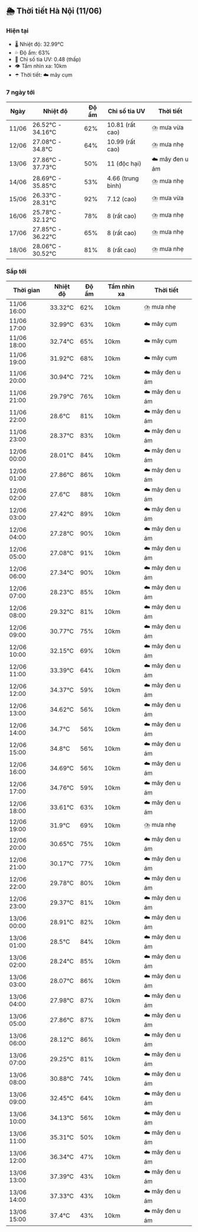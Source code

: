 ## 🌦️ Thời tiết Hà Nội (11/06)

### Hiện tại

- 🌡️ Nhiệt độ: 32.99℃
- 💦 Độ ẩm: 63%
- 🌟 Chỉ số tia UV: 0.48 (thấp)
- 👁️ Tầm nhìn xa: 10km
- ☂️ Thời tiết: ☁️ mây cụm

### 7 ngày tới

| Ngày | Nhiệt độ | Độ ẩm | Chỉ số tia UV | Thời tiết |
| --- | --- | --- | --- | --- |
| 11/06 | 26.52℃ - 34.16℃ | 62% | 10.81 (rất cao) | ⛈️ mưa vừa |
| 12/06 | 27.08℃ - 34.8℃ | 64% | 10.99 (rất cao) | ⛈️ mưa nhẹ |
| 13/06 | 27.86℃ - 37.73℃ | 50% | 11 (độc hại) | ☁️ mây đen u ám |
| 14/06 | 28.69℃ - 35.85℃ | 53% | 4.66 (trung bình) | ⛈️ mưa nhẹ |
| 15/06 | 26.33℃ - 28.31℃ | 92% | 7.12 (cao) | ⛈️ mưa vừa |
| 16/06 | 25.78℃ - 32.12℃ | 78% | 8 (rất cao) | ⛈️ mưa nhẹ |
| 17/06 | 27.85℃ - 36.22℃ | 65% | 8 (rất cao) | ⛈️ mưa nhẹ |
| 18/06 | 28.06℃ - 30.52℃ | 81% | 8 (rất cao) | ⛈️ mưa nhẹ |

### Sắp tới

| Thời gian | Nhiệt độ | Độ ẩm | Tầm nhìn xa | Thời tiết |
| --- | --- | --- | --- | --- |
| 11/06 16:00 | 33.32℃ | 62% | 10km | ⛈️ mưa nhẹ |
| 11/06 17:00 | 32.99℃ | 63% | 10km | ☁️ mây cụm |
| 11/06 18:00 | 32.74℃ | 65% | 10km | ☁️ mây cụm |
| 11/06 19:00 | 31.92℃ | 68% | 10km | ☁️ mây cụm |
| 11/06 20:00 | 30.94℃ | 72% | 10km | ☁️ mây đen u ám |
| 11/06 21:00 | 29.79℃ | 76% | 10km | ☁️ mây đen u ám |
| 11/06 22:00 | 28.6℃ | 81% | 10km | ☁️ mây đen u ám |
| 11/06 23:00 | 28.37℃ | 83% | 10km | ☁️ mây đen u ám |
| 12/06 00:00 | 28.01℃ | 84% | 10km | ☁️ mây đen u ám |
| 12/06 01:00 | 27.86℃ | 86% | 10km | ☁️ mây đen u ám |
| 12/06 02:00 | 27.6℃ | 88% | 10km | ☁️ mây đen u ám |
| 12/06 03:00 | 27.42℃ | 89% | 10km | ☁️ mây đen u ám |
| 12/06 04:00 | 27.28℃ | 90% | 10km | ☁️ mây đen u ám |
| 12/06 05:00 | 27.08℃ | 91% | 10km | ☁️ mây đen u ám |
| 12/06 06:00 | 27.34℃ | 90% | 10km | ☁️ mây đen u ám |
| 12/06 07:00 | 28.23℃ | 85% | 10km | ☁️ mây đen u ám |
| 12/06 08:00 | 29.32℃ | 81% | 10km | ☁️ mây đen u ám |
| 12/06 09:00 | 30.77℃ | 75% | 10km | ☁️ mây đen u ám |
| 12/06 10:00 | 32.15℃ | 69% | 10km | ☁️ mây đen u ám |
| 12/06 11:00 | 33.39℃ | 64% | 10km | ☁️ mây đen u ám |
| 12/06 12:00 | 34.37℃ | 59% | 10km | ☁️ mây đen u ám |
| 12/06 13:00 | 34.62℃ | 56% | 10km | ☁️ mây đen u ám |
| 12/06 14:00 | 34.7℃ | 56% | 10km | ☁️ mây đen u ám |
| 12/06 15:00 | 34.8℃ | 56% | 10km | ☁️ mây đen u ám |
| 12/06 16:00 | 34.69℃ | 56% | 10km | ☁️ mây đen u ám |
| 12/06 17:00 | 34.76℃ | 59% | 10km | ☁️ mây đen u ám |
| 12/06 18:00 | 33.61℃ | 63% | 10km | ☁️ mây đen u ám |
| 12/06 19:00 | 31.9℃ | 69% | 10km | ⛈️ mưa nhẹ |
| 12/06 20:00 | 30.65℃ | 75% | 10km | ☁️ mây đen u ám |
| 12/06 21:00 | 30.17℃ | 77% | 10km | ☁️ mây đen u ám |
| 12/06 22:00 | 29.78℃ | 80% | 10km | ☁️ mây đen u ám |
| 12/06 23:00 | 29.37℃ | 81% | 10km | ☁️ mây đen u ám |
| 13/06 00:00 | 28.91℃ | 82% | 10km | ☁️ mây đen u ám |
| 13/06 01:00 | 28.5℃ | 84% | 10km | ☁️ mây đen u ám |
| 13/06 02:00 | 28.24℃ | 85% | 10km | ☁️ mây đen u ám |
| 13/06 03:00 | 28.07℃ | 86% | 10km | ☁️ mây đen u ám |
| 13/06 04:00 | 27.98℃ | 87% | 10km | ☁️ mây đen u ám |
| 13/06 05:00 | 27.86℃ | 87% | 10km | ☁️ mây đen u ám |
| 13/06 06:00 | 28.12℃ | 86% | 10km | ☁️ mây đen u ám |
| 13/06 07:00 | 29.25℃ | 81% | 10km | ☁️ mây đen u ám |
| 13/06 08:00 | 30.88℃ | 74% | 10km | ☁️ mây đen u ám |
| 13/06 09:00 | 32.45℃ | 64% | 10km | ☁️ mây đen u ám |
| 13/06 10:00 | 34.13℃ | 56% | 10km | ☁️ mây đen u ám |
| 13/06 11:00 | 35.31℃ | 50% | 10km | ☁️ mây đen u ám |
| 13/06 12:00 | 36.34℃ | 47% | 10km | ☁️ mây đen u ám |
| 13/06 13:00 | 37.39℃ | 43% | 10km | ☁️ mây đen u ám |
| 13/06 14:00 | 37.33℃ | 43% | 10km | ☁️ mây đen u ám |
| 13/06 15:00 | 37.4℃ | 43% | 10km | ☁️ mây đen u ám |

